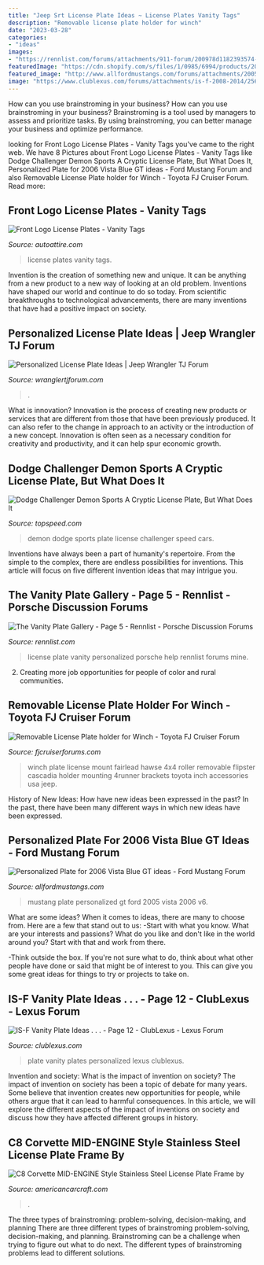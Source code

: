 ```yaml
---
title: "Jeep Srt License Plate Ideas ~ License Plates Vanity Tags"
description: "Removable license plate holder for winch"
date: "2023-03-28"
categories:
- "ideas"
images:
- "https://rennlist.com/forums/attachments/911-forum/200978d1182393574-the-vanity-plate-gallery-img_3316_resize2.jpg"
featuredImage: "https://cdn.shopify.com/s/files/1/0985/6994/products/2020-2021-c8-corvette-license-plate-frame-mid-engine-style-stainless-steel-choose-color-inlay-american-car-craft-306278.jpg?v=1611865249"
featured_image: "http://www.allfordmustangs.com/forums/attachments/2005-2010-mustang-talk/125342d1300858319-personalized-plate-2006-vista-blue-gt-ideas-mustang-rear-view-1.jpg"
image: "https://www.clublexus.com/forums/attachments/is-f-2008-2014/256081d1345313885-is-f-vanity-plate-ideas-562242_10150947808095941_212240743_n.jpg"
---
```



How can you use brainstroming in your business?
How can you use brainstroming in your business? Brainstroming is a tool used by managers to assess and prioritize tasks. By using brainstroming, you can better manage your business and optimize performance.

	

		
looking for Front Logo License Plates - Vanity Tags you've came to the right web. We have 8 Pictures about Front Logo License Plates - Vanity Tags like Dodge Challenger Demon Sports A Cryptic License Plate, But What Does It, Personalized Plate for 2006 Vista Blue GT ideas - Ford Mustang Forum and also Removable License Plate holder for Winch - Toyota FJ Cruiser Forum. Read more:
		
    
## Front Logo License Plates - Vanity Tags

<img loading=lazy src="https://sep.yimg.com/ay/licenseplateframes/front-logo-license-plates-vanity-tags-14.gif" onerror="this.onerror=null;this.src='https://tse2.mm.bing.net/th?id=OIP.1xet6tvurp67jqD52Q_FfgHaHQ&amp;pid=15.1';" alt="Front Logo License Plates - Vanity Tags">

_Source: autoattire.com_

>license plates vanity tags. 

	

Invention is the creation of something new and unique. It can be anything from a new product to a new way of looking at an old problem. Inventions have shaped our world and continue to do so today. From scientific breakthroughs to technological advancements, there are many inventions that have had a positive impact on society.

    
## Personalized License Plate Ideas | Jeep Wrangler TJ Forum

<img loading=lazy src="https://wranglertjforum.com/attachments/1605193697388-png.203072/" onerror="this.onerror=null;this.src='https://tse2.mm.bing.net/th?id=OIP.MA8W_ZKviGQ87pOnpeXZAQHaFj&amp;pid=15.1';" alt="Personalized License Plate Ideas | Jeep Wrangler TJ Forum">

_Source: wranglertjforum.com_

>. 

	

What is innovation?
Innovation is the process of creating new products or services that are different from those that have been previously produced. It can also refer to the change in approach to an activity or the introduction of a new concept. Innovation is often seen as a necessary condition for creativity and productivity, and it can help spur economic growth.

    
## Dodge Challenger Demon Sports A Cryptic License Plate, But What Does It

<img loading=lazy src="https://pictures.topspeed.com/IMG/jpg/201701/dodge-demon-sports-a.jpg" onerror="this.onerror=null;this.src='https://tse2.mm.bing.net/th?id=OIP.rt6xciMen05ALaaIWv_-igHaEK&amp;pid=15.1';" alt="Dodge Challenger Demon Sports A Cryptic License Plate, But What Does It">

_Source: topspeed.com_

>demon dodge sports plate license challenger speed cars. 

	

Inventions have always been a part of humanity's repertoire. From the simple to the complex, there are endless possibilities for inventions. This article will focus on five different invention ideas that may intrigue you.

    
## The Vanity Plate Gallery - Page 5 - Rennlist - Porsche Discussion Forums

<img loading=lazy src="https://rennlist.com/forums/attachments/911-forum/200978d1182393574-the-vanity-plate-gallery-img_3316_resize2.jpg" onerror="this.onerror=null;this.src='https://tse4.mm.bing.net/th?id=OIP.Rnb_1j7lxZFU_frhLaPYvwHaFj&amp;pid=15.1';" alt="The Vanity Plate Gallery - Page 5 - Rennlist - Porsche Discussion Forums">

_Source: rennlist.com_

>license plate vanity personalized porsche help rennlist forums mine. 

	

2. Creating more job opportunities for people of color and rural communities. 

    
## Removable License Plate Holder For Winch - Toyota FJ Cruiser Forum

<img loading=lazy src="https://www.fjcruiserforums.com/forums/attachments/interior-exterior-visual-tech/775890d1473339989-removable-license-plate-holder-winch-021_1024x1024.jpg" onerror="this.onerror=null;this.src='https://tse1.mm.bing.net/th?id=OIP.EWNFX7RKWEY_PjH6HeLTuwHaE6&amp;pid=15.1';" alt="Removable License Plate holder for Winch - Toyota FJ Cruiser Forum">

_Source: fjcruiserforums.com_

>winch plate license mount fairlead hawse 4x4 roller removable flipster cascadia holder mounting 4runner brackets toyota inch accessories usa jeep. 

	

History of New Ideas: How have new ideas been expressed in the past?
In the past, there have been many different ways in which new ideas have been expressed.

    
## Personalized Plate For 2006 Vista Blue GT Ideas - Ford Mustang Forum

<img loading=lazy src="http://www.allfordmustangs.com/forums/attachments/2005-2010-mustang-talk/125342d1300858319-personalized-plate-2006-vista-blue-gt-ideas-mustang-rear-view-1.jpg" onerror="this.onerror=null;this.src='https://tse3.mm.bing.net/th?id=OIP.AUhUCqAlMdzzIcIIsswr4gHaGC&amp;pid=15.1';" alt="Personalized Plate for 2006 Vista Blue GT ideas - Ford Mustang Forum">

_Source: allfordmustangs.com_

>mustang plate personalized gt ford 2005 vista 2006 v6. 

	

What are some ideas?
When it comes to ideas, there are many to choose from. Here are a few that stand out to us:
-Start with what you know. What are your interests and passions? What do you like and don't like in the world around you? Start with that and work from there.

-Think outside the box. If you're not sure what to do, think about what other people have done or said that might be of interest to you. This can give you some great ideas for things to try or projects to take on.

    
## IS-F Vanity Plate Ideas . . . - Page 12 - ClubLexus - Lexus Forum

<img loading=lazy src="https://www.clublexus.com/forums/attachments/is-f-2008-2014/256081d1345313885-is-f-vanity-plate-ideas-562242_10150947808095941_212240743_n.jpg" onerror="this.onerror=null;this.src='https://tse2.mm.bing.net/th?id=OIP.qf2v8xuNUPZFgWb9AC2NJQHaFY&amp;pid=15.1';" alt="IS-F Vanity Plate Ideas . . . - Page 12 - ClubLexus - Lexus Forum">

_Source: clublexus.com_

>plate vanity plates personalized lexus clublexus. 

	

Invention and society: What is the impact of invention on society?
The impact of invention on society has been a topic of debate for many years. Some believe that invention creates new opportunities for people, while others argue that it can lead to harmful consequences. In this article, we will explore the different aspects of the impact of inventions on society and discuss how they have affected different groups in history.

    
## C8 Corvette MID-ENGINE Style Stainless Steel License Plate Frame By

<img loading=lazy src="https://cdn.shopify.com/s/files/1/0985/6994/products/2020-2021-c8-corvette-license-plate-frame-mid-engine-style-stainless-steel-choose-color-inlay-american-car-craft-306278.jpg?v=1611865249" onerror="this.onerror=null;this.src='https://tse2.mm.bing.net/th?id=OIP.oWSHbmErq7j5Dd4ipKKV4QHaDV&amp;pid=15.1';" alt="C8 Corvette MID-ENGINE Style Stainless Steel License Plate Frame by">

_Source: americancarcraft.com_

>. 

	

The three types of brainstroming: problem-solving, decision-making, and planning
There are three different types of brainstroming problem-solving, decision-making, and planning. Brainstroming can be a challenge when trying to figure out what to do next. The different types of brainstroming problems lead to different solutions.

